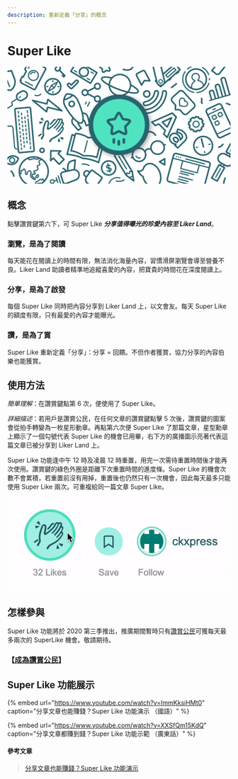 ```yaml
---
description: 重新定義「分享」的概念
---
```


# Super Like

![](../../.gitbook/assets/likecoin_ad92_super_like_dragonball.png)

## 概念

點擊讚賞鍵第六下，可 Super Like _**分享值得曝光的珍愛內容至 Liker Land**_。

### 瀏覽，是為了閱讀

每天能花在閱讀上的時間有限，無法消化海量內容，習慣滑屏瀏覽會導至營養不良。Liker Land 助讀者精準地追縱喜愛的內容，把寶貴的時間花在深度閱讀上。

### 分享，是為了啟發

每個 Super Like 同時把內容分享到 Liker Land 上，以文會友。每天 Super Like 的額度有限，只有最愛的內容才能曝光。

### 讚，是為了賞

Super Like 重新定義「分享」：分享 = 回饋。不但作者獲賞，協力分享的內容伯樂也能獲賞。

## 使用方法

_簡單理解_：在讚賞鍵點第 6 次，便使用了 Super Like。

_詳細描述_：若用戶是讚賞公民，在任何文章的讚賞鍵點擊 5 次後，讚賞鍵的圖案會從拍手轉變為一枚星形動章。再點第六次便 Super Like 了那篇文章，星型勳章上顯示了一個勾號代表 Super Like 的機會已用畢，右下方的廣播圖示亮著代表這篇文章已被分享到 Liker Land 上。

Super Like 功能逢中午 12 時及凌晨 12 時重置，用完一次需待重置時間後才能再次使用。讚賞鍵的綠色外圈是距離下次重置時間的進度條。Super Like 的機會次數不會累積，若重置前沒有用掉，重置後也仍然只有一次機會，因此每天最多只能使用 Super Like 兩次。可重複給同一篇文章 Super Like。

![](../../.gitbook/assets/superlike.gif)

## 怎樣參與

Super Like 功能將於 2020 第三季推出，推廣期間暫時只有[讚賞公民](https://docs.like.co/v/zh/user-guide/civic-liker)可獲每天最多兩次的 SuperLike 機會。敬請期待。

### 【[成為讚賞公民](https://like.co/in/getapp)】

## Super Like 功能展示

{% embed url="https://www.youtube.com/watch?v=ImmKksiHMt0" caption="分享文章也能賺錢？Super Like 功能演示 （國語）" %}

{% embed url="https://www.youtube.com/watch?v=XXSfQm15KdQ" caption="分享文章都賺到錢？Super Like 功能示範 （廣東話）" %}

#### 參考文章

> [分享文章也能賺錢？Super Like 功能演示
](https://matters.news/@edmond/%E5%88%86%E4%BA%AB%E6%96%87%E7%AB%A0%E4%B9%9F%E8%83%BD%E8%B3%BA%E9%8C%A2-super-like-%E5%8A%9F%E8%83%BD%E6%BC%94%E7%A4%BA-bafyreifidmim3f5u7ni27ibj42b5764fme7r54er52zdxaernhq2dg5eva)

